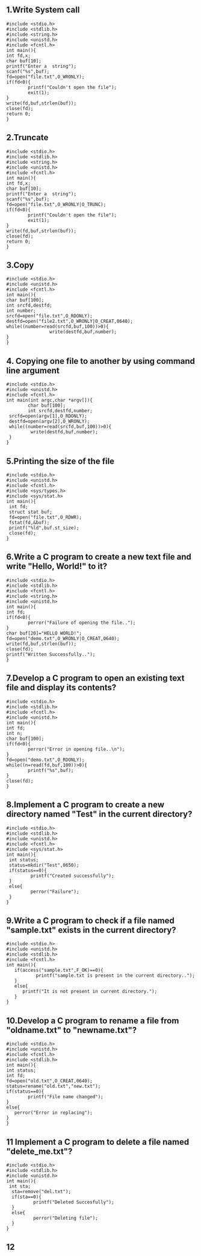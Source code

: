 ## 1.Write System call
```
#include <stdio.h>
#include <stdlib.h>
#include <string.h>
#include <unistd.h>
#include <fcntl.h>
int main(){
int fd,x;
char buf[10];
printf("Enter a  string");
scanf("%s",buf);
fd=open("file.txt",O_WRONLY);
if(fd<0){
        printf("Couldn't open the file");
        exit(1);
}
write(fd,buf,strlen(buf));
close(fd);
return 0;
}
```
## 2.Truncate
```
#include <stdio.h>
#include <stdlib.h>
#include <string.h>
#include <unistd.h>
#include <fcntl.h>
int main(){
int fd,x;
char buf[10];
printf("Enter a  string");
scanf("%s",buf);
fd=open("file.txt",O_WRONLY|O_TRUNC);
if(fd<0){
        printf("Couldn't open the file");
        exit(1);
}
write(fd,buf,strlen(buf));
close(fd);
return 0;
}
```
## 3.Copy
```
#include <stdio.h>
#include <unistd.h>
#include <fcntl.h>
int main(){
char buf[100];
int srcfd,destfd;
int number;
srcfd=open("file.txt",O_RDONLY);
destfd=open("file2.txt",O_WRONLY|O_CREAT,0640);
while((number=read(srcfd,buf,100))>0){
                write(destfd,buf,number);
}
}
```
## 4. Copying one file to another by using command line argument
```
#include <stdio.h>
#include <unistd.h>
#include <fcntl.h>
int main(int argc,char *argv[]){
        char buf[100];
        int srcfd,destfd,number;
 srcfd=open(argv[1],O_RDONLY);
 destfd=open(argv[2],O_WRONLY);
 while((number=read(srcfd,buf,100))>0){
         write(destfd,buf,number);
 }
}
```
## 5.Printing the size of the file
```
#include <stdio.h>
#include <unistd.h>
#include <fcntl.h>
#include <sys/types.h>
#include <sys/stat.h>
int main(){
 int fd;
 struct stat buf;
 fd=open("file.txt",O_RDWR);
 fstat(fd,&buf);
 printf("%ld",buf.st_size);
 close(fd);
}
```
## 6.Write a C program to create a new text file and write "Hello, World!" to it?
```
#include <stdio.h>
#include <stdlib.h>
#include <fcntl.h>
#include <string.h>
#include <unistd.h>
int main(){
int fd;
if(fd<0){
        perror("Failure of opening the file..");
}
char buf[20]="HELLO WORLD!";
fd=open("demo.txt",O_WRONLY|O_CREAT,0640);
write(fd,buf,strlen(buf));
close(fd);
printf("Written Successfully..");
}
```
## 7.Develop a C program to open an existing text file and display its contents?
```
#include <stdio.h>
#include <stdlib.h>
#include <fcntl.h>
#include <unistd.h>
int main(){
int fd;
int n;
char buf[100];
if(fd<0){
        perror("Error in opening file..\n");
}
fd=open("demo.txt",O_RDONLY);
while((n=read(fd,buf,100))>0){
        printf("%s",buf);
}
close(fd);
}
```
## 8.Implement a C program to create a new directory named "Test" in the current directory?
```
#include <stdio.h>
#include <stdlib.h>
#include <unistd.h>
#include <fcntl.h>
#include <sys/stat.h>
int main(){
 int status;
 status=mkdir("Test",0650);
 if(status==0){
         printf("Created successfully");
 }
 else{
         perror("Failure");
 }
}
```
## 9.Write a C program to check if a file named "sample.txt" exists in the current directory?
```
#include <stdio.h>
#include <unistd.h>
#include <stdlib.h>
#include <fcntl.h>
int main(){
   if(access("sample.txt",F_OK)==0){
           printf("sample.txt is present in the current directory..");
   }
   else{
      printf("It is not present in current directory.");
   }
}
```
## 10.Develop a C program to rename a file from "oldname.txt" to "newname.txt"?
```
#include <stdio.h>
#include <unistd.h>
#include <fcntl.h>
#include <stdlib.h>
int main(){
int status;
int fd;
fd=open("old.txt",O_CREAT,0640);
status=rename("old.txt","new.txt");
if(status==0){
        printf("File name changed");
}
else{
   perror("Error in replacing");
}
}
```
## 11 Implement a C program to delete a file named "delete_me.txt"?
```
#include <stdio.h>
#include <stdlib.h>
#include <unistd.h>
int main(){
 int sta;
  sta=remove("del.txt");
  if(sta==0){
          printf("Deleted Succesfully");
  }
  else{
          perror("Deleting file");
  }
}
```
## 12 
```

